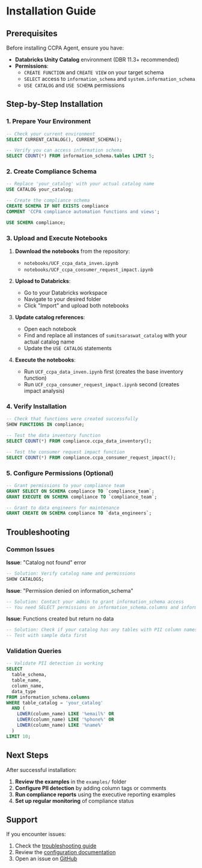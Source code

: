 # Installation Guide

## Prerequisites

Before installing CCPA Agent, ensure you have:

- **Databricks Unity Catalog** environment (DBR 11.3+ recommended)
- **Permissions**:
  - `CREATE FUNCTION` and `CREATE VIEW` on your target schema
  - `SELECT` access to `information_schema` and `system.information_schema`
  - `USE CATALOG` and `USE SCHEMA` permissions

## Step-by-Step Installation

### 1. Prepare Your Environment

```sql
-- Check your current environment
SELECT CURRENT_CATALOG(), CURRENT_SCHEMA();

-- Verify you can access information schema
SELECT COUNT(*) FROM information_schema.tables LIMIT 5;
```

### 2. Create Compliance Schema

```sql
-- Replace 'your_catalog' with your actual catalog name
USE CATALOG your_catalog;

-- Create the compliance schema
CREATE SCHEMA IF NOT EXISTS compliance
COMMENT 'CCPA compliance automation functions and views';

USE SCHEMA compliance;
```

### 3. Upload and Execute Notebooks

1. **Download the notebooks** from the repository:
   - `notebooks/UCF_ccpa_data_inven.ipynb`
   - `notebooks/UCF_ccpa_consumer_request_impact.ipynb`

2. **Upload to Databricks**:
   - Go to your Databricks workspace
   - Navigate to your desired folder
   - Click "Import" and upload both notebooks

3. **Update catalog references**:
   - Open each notebook
   - Find and replace all instances of `sumitsaraswat_catalog` with your actual catalog name
   - Update the `USE CATALOG` statements

4. **Execute the notebooks**:
   - Run `UCF_ccpa_data_inven.ipynb` first (creates the base inventory function)
   - Run `UCF_ccpa_consumer_request_impact.ipynb` second (creates impact analysis)

### 4. Verify Installation

```sql
-- Check that functions were created successfully
SHOW FUNCTIONS IN compliance;

-- Test the data inventory function
SELECT COUNT(*) FROM compliance.ccpa_data_inventory();

-- Test the consumer request impact function
SELECT COUNT(*) FROM compliance.ccpa_consumer_request_impact();
```

### 5. Configure Permissions (Optional)

```sql
-- Grant permissions to your compliance team
GRANT SELECT ON SCHEMA compliance TO `compliance_team`;
GRANT EXECUTE ON SCHEMA compliance TO `compliance_team`;

-- Grant to data engineers for maintenance
GRANT CREATE ON SCHEMA compliance TO `data_engineers`;
```

## Troubleshooting

### Common Issues

**Issue**: "Catalog not found" error
```sql
-- Solution: Verify catalog name and permissions
SHOW CATALOGS;
```

**Issue**: "Permission denied on information_schema"
```sql
-- Solution: Contact your admin to grant information_schema access
-- You need SELECT permissions on information_schema.columns and information_schema.tables
```

**Issue**: Functions created but return no data
```sql
-- Solution: Check if your catalog has any tables with PII column names
-- Test with sample data first
```

### Validation Queries

```sql
-- Validate PII detection is working
SELECT 
  table_schema,
  table_name,
  column_name,
  data_type
FROM information_schema.columns 
WHERE table_catalog = 'your_catalog'
  AND (
    LOWER(column_name) LIKE '%email%' OR
    LOWER(column_name) LIKE '%phone%' OR
    LOWER(column_name) LIKE '%name%'
  )
LIMIT 10;
```

## Next Steps

After successful installation:

1. **Review the examples** in the `examples/` folder
2. **Configure PII detection** by adding column tags or comments
3. **Run compliance reports** using the executive reporting examples
4. **Set up regular monitoring** of compliance status

## Support

If you encounter issues:

1. Check the [troubleshooting guide](troubleshooting.md)
2. Review the [configuration documentation](configuration.md)
3. Open an issue on [GitHub](https://github.com/sumitsaraswat/ccpa-agent/issues)
